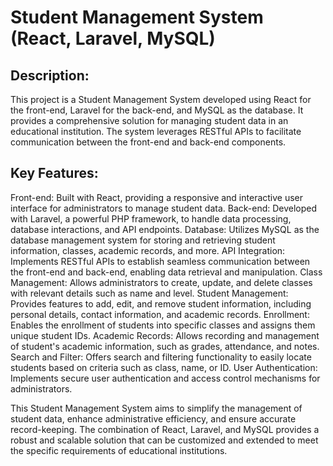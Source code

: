 # Student Management System (React, Laravel, MySQL)

## Description:
This project is a Student Management System developed using React for the front-end, Laravel for the back-end, and MySQL as the database. It provides a comprehensive solution for managing student data in an educational institution. The system leverages RESTful APIs to facilitate communication between the front-end and back-end components.

## Key Features:

  Front-end: Built with React, providing a responsive and interactive user interface for administrators to manage student data.
  Back-end: Developed with Laravel, a powerful PHP framework, to handle data processing, database interactions, and API endpoints.
  Database: Utilizes MySQL as the database management system for storing and retrieving student information, classes, academic records, and more.
  API Integration: Implements RESTful APIs to establish seamless communication between the front-end and back-end, enabling data retrieval and manipulation.
  Class Management: Allows administrators to create, update, and delete classes with relevant details such as name and level.
  Student Management: Provides features to add, edit, and remove student information, including personal details, contact information, and academic records.
  Enrollment: Enables the enrollment of students into specific classes and assigns them unique student IDs.
  Academic Records: Allows recording and management of student's academic information, such as grades, attendance, and notes.
  Search and Filter: Offers search and filtering functionality to easily locate students based on criteria such as class, name, or ID.
  User Authentication: Implements secure user authentication and access control mechanisms for administrators.

This Student Management System aims to simplify the management of student data, enhance administrative efficiency, and ensure accurate record-keeping. The combination of React, Laravel, and MySQL provides a robust and scalable solution that can be customized and extended to meet the specific requirements of educational institutions.
